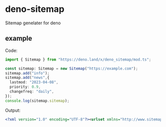 # deno-sitemap
Sitemap genelater for deno
## example
Code: 
```ts
import { Sitemap } from "https://deno.land/x/deno_sitemap/mod.ts";

const sitemap: Sitemap = new Sitemap("https://example.com");
sitemap.add("info");
sitemap.add("news",{
  lastmod: "2023-04-08",
  priority: 0.9,
  changefreq: "daily",
});
console.log(sitemap.sitemap);
```
Output:
```xml
<?xml version="1.0" encoding="UTF-8"?><urlset xmlns="http://www.sitemaps.org/schemas/sitemap/0.9"><url><loc>https://example.com/info</loc></url><url><loc>https://example.com/news</loc><lastmod>0.9</lastmod></url></urlset>
```
